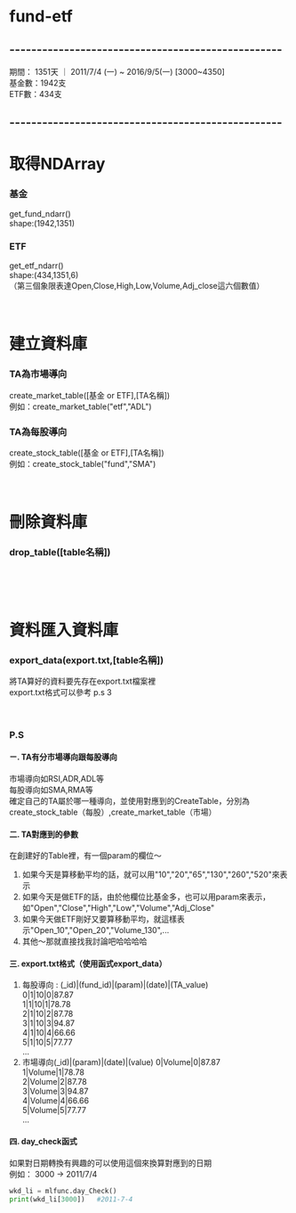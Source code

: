# fund-etf
## --------------------------------------------------
期間： 1351天 ｜  2011/7/4 (一) ~ 2016/9/5(一) [3000~4350]</br>
基金數：1942支</br>
ETF數：434支</br>
## --------------------------------------------------
# 取得NDArray
### 基金
get_fund_ndarr()</br>
shape:(1942,1351)
### ETF
get_etf_ndarr()</br>
shape:(434,1351,6)</br>
（第三個象限表達Open,Close,High,Low,Volume,Adj_close這六個數值）
</br></br></br>
# 建立資料庫
### TA為市場導向
create_market_table([基金 or ETF],[TA名稱])</br>
例如：create_market_table("etf","ADL")
### TA為每股導向
create_stock_table([基金 or ETF],[TA名稱])</br>
例如：create_stock_table("fund","SMA")
</br></br></br>
# 刪除資料庫
### drop_table([table名稱])
</br></br></br>
# 資料匯入資料庫
### export_data(export.txt,[table名稱])
將TA算好的資料要先存在export.txt檔案裡</br>
export.txt格式可以參考 p.s 3
</br></br></br>

### P.S
#### ㄧ. TA有分市場導向跟每股導向
市場導向如RSI,ADR,ADL等</br>
每股導向如SMA,RMA等</br>
確定自己的TA屬於哪一種導向，並使用對應到的CreateTable，分別為create_stock_table（每股）,create_market_table（市場）
#### 二. TA對應到的參數
在創建好的Table裡，有一個param的欄位～
1. 如果今天是算移動平均的話，就可以用"10","20","65","130","260","520"來表示
2. 如果今天是做ETF的話，由於他欄位比基金多，也可以用param來表示，如"Open","Close","High","Low","Volume","Adj_Close"
3. 如果今天做ETF剛好又要算移動平均，就這樣表示"Open_10","Open_20","Volume_130",...
4. 其他～那就直接找我討論吧哈哈哈哈
#### 三. export.txt格式（使用函式export_data）
1. 每股導向 : (_id)|(fund_id)|(param)|(date)|(TA_value)</br>
0|1|10|0|87.87</br>
1|1|10|1|78.78</br>
2|1|10|2|87.78</br>
3|1|10|3|94.87</br>
4|1|10|4|66.66</br>
5|1|10|5|77.77</br>
...</br>
2. 市場導向(_id)|(param)|(date)|(value)
0|Volume|0|87.87</br>
1|Volume|1|78.78</br>
2|Volume|2|87.78</br>
3|Volume|3|94.87</br>
4|Volume|4|66.66</br>
5|Volume|5|77.77</br>
...</br>
#### 四. day_check函式
如果對日期轉換有興趣的可以使用這個來換算對應到的日期</br>
例如： 3000 -> 2011/7/4</br>
```python
wkd_li = mlfunc.day_Check()
print(wkd_li[3000])   #2011-7-4
```
